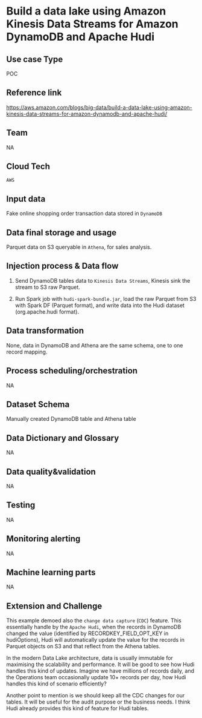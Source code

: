 # Build a data lake using Amazon Kinesis Data Streams for Amazon DynamoDB and Apache Hudi

## Use case Type
POC

## Reference link
https://aws.amazon.com/blogs/big-data/build-a-data-lake-using-amazon-kinesis-data-streams-for-amazon-dynamodb-and-apache-hudi/

## Team
NA

## Cloud Tech
`AWS`

## Input data
Fake online shopping order transaction data stored in `DynamoDB`

## Data final storage and usage
Parquet data on S3 queryable in `Athena`, for sales analysis.

## Injection process & Data flow
1. Send DynamoDB tables data to `Kinesis Data Streams`, Kinesis sink the stream to S3 raw Parquet.

2. Run Spark job with `hudi-spark-bundle.jar`, load the raw Parquet from S3 with Spark DF (Parquet format), 
   and write data into the Hudi dataset (org.apache.hudi format).

## Data transformation
None, data in DynamoDB and Athena are the same schema, one to one record mapping.

## Process scheduling/orchestration
NA

## Dataset Schema
Manually created DynamoDB table and Athena table

## Data Dictionary and Glossary
NA

## Data quality&validation
NA

## Testing
NA

## Monitoring alerting
NA

## Machine learning parts
NA

## Extension and Challenge
This example demoed also the `change data capture` (`CDC`) feature. This essentially handle by the `Apache Hudi`,
when the records in DynamoDB changed the value (identified by RECORDKEY_FIELD_OPT_KEY in hudiOptions),
Hudi will automatically update the value for the records in Parquet objects on S3 and that reflect from the Athena tables.

In the modern Data Lake architecture, data is usually immutable for maximising the scalability and performance. 
It will be good to see how Hudi handles this kind of updates. Imagine we have millions of records daily, 
and the Operations team occasionally update 10+ records per day, how Hudi handles this kind of scenario efficiently?

Another point to mention is we should keep all the CDC changes for our tables. It will be useful for the audit purpose or the business needs. 
I think Hudi already provides this kind of feature for Hudi tables.

